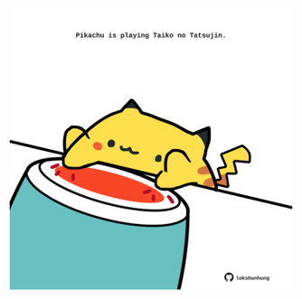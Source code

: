 <!-- built at 04/06/2023, 19:01:00 UTC -->
<p align="center">
  <img width="500" height="500" src="./ReadmeImage.svg">
</p>
